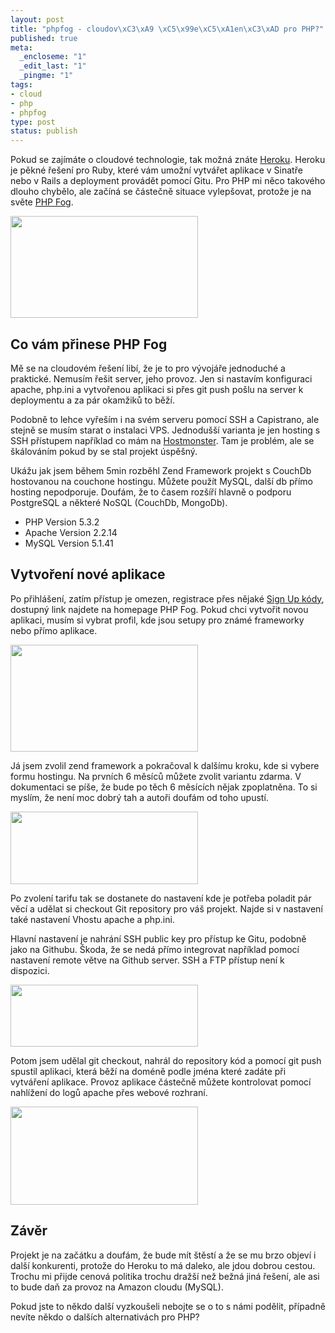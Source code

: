 ```yaml
--- 
layout: post
title: "phpfog - cloudov\xC3\xA9 \xC5\x99e\xC5\xA1en\xC3\xAD pro PHP?"
published: true
meta: 
  _encloseme: "1"
  _edit_last: "1"
  _pingme: "1"
tags: 
- cloud
- php
- phpfog
type: post
status: publish
---
```

Pokud se zajímáte o cloudové technologie, tak možná znáte <a href="http://heroku.com/">Heroku</a>. Heroku je pěkné řešení pro Ruby, které vám umožní vytvářet aplikace v Sinatře nebo v Rails a deployment provádět pomocí Gitu. Pro PHP mi něco takového dlouho chybělo, ale začíná se částečně situace vylepšovat, protože je na světe <a href="http://phpfog.com">PHP Fog</a>.

<a href="http://blog.prskavec.net/wp-content/uploads/2011/03/phpfog-homepage-3.jpg"></a><a href="http://blog.prskavec.net/wp-content/uploads/2011/03/phpfog-homepage-4.jpg"><img class="aligncenter size-medium wp-image-6432" title="phpfog-homepage-4" src="http://blog.prskavec.net/wp-content/uploads/2011/03/phpfog-homepage-4-300x163.jpg" alt="" width="300" height="163" /></a>
<h2>Co vám přinese PHP Fog</h2>
Mě se na cloudovém řešení libí, že je to pro vývojáře jednoduché a praktické. Nemusím řešit server, jeho provoz. Jen si nastavím konfiguraci apache, php.ini a vytvořenou aplikaci si přes git push pošlu na server k deploymentu a za pár okamžiků to běží.

Podobně to lehce vyřeším i na svém serveru pomocí SSH a Capistrano, ale stejně se musím starat o instalaci VPS. Jednodušší varianta je jen hosting s SSH přístupem například co mám na <a href="http://www.hostmonster.com">Hostmonster</a>. Tam je problém, ale se škálováním pokud by se stal projekt úspěšný.

Ukážu jak jsem během 5min rozběhl Zend Framework projekt s CouchDb hostovanou na couchone hostingu. Můžete použít MySQL, další db přímo hosting nepodporuje. Doufám, že to časem rozšíří hlavně o podporu PostgreSQL a některé NoSQL (CouchDb, MongoDb).
<ul>
	<li>PHP Version 5.3.2</li>
	<li>Apache Version 2.2.14</li>
	<li>MySQL Version 5.1.41</li>
</ul>
<h2>Vytvoření nové aplikace</h2>
Po přihlášení, zatím přístup je omezen, registrace přes nějaké <a href="https://phpfog.com/#sign-up">Sign Up kódy</a>, dostupný link najdete na homepage PHP Fog. Pokud chci vytvořit novou aplikaci, musím si vybrat profil, kde jsou setupy pro známé frameworky nebo přímo aplikace.

<a href="http://blog.prskavec.net/wp-content/uploads/2011/03/phpfog-newapp-3.jpg"><img class="aligncenter size-medium wp-image-6422" title="phpfog-newapp-3" src="http://blog.prskavec.net/wp-content/uploads/2011/03/phpfog-newapp-3-300x171.jpg" alt="" width="300" height="171" /></a>

Já jsem zvolil zend framework a pokračoval k dalšímu kroku, kde si vybere formu hostingu. Na prvních 6 měsíců můžete zvolit variantu zdarma. V dokumentaci se píše, že bude po těch 6 měsících nějak zpoplatněna. To si myslím, že není moc dobrý tah a autoři doufám od toho upustí.

<a href="http://blog.prskavec.net/wp-content/uploads/2011/03/phpfog-price-3.jpg"><img class="aligncenter size-medium wp-image-6423" title="phpfog-price-3" src="http://blog.prskavec.net/wp-content/uploads/2011/03/phpfog-price-3-300x116.jpg" alt="" width="300" height="116" /></a>

Po zvolení tarifu tak se dostanete do nastavení kde je potřeba poladit pár věcí a udělat si checkout Git repository pro váš projekt. Najde si v nastavení také nastavení Vhostu apache a php.ini.

Hlavní nastavení je nahrání SSH public key pro přístup ke Gitu, podobně jako na Githubu. Škoda, že se nedá přímo integrovat například pomocí nastavení remote větve na Github server. SSH a FTP přístup není k dispozici.

<a href="http://blog.prskavec.net/wp-content/uploads/2011/03/phpfog-sourcecode-3.jpg"><img class="aligncenter size-medium wp-image-6424" title="phpfog-sourcecode-3" src="http://blog.prskavec.net/wp-content/uploads/2011/03/phpfog-sourcecode-3-300x99.jpg" alt="" width="300" height="99" /></a>

Potom jsem udělal git checkout, nahrál do repository kód a pomocí git push spustil aplikaci, která běží na doméně podle jména které zadáte při vytváření aplikace. Provoz aplikace částečně můžete kontrolovat pomocí nahlížení do logů apache přes webové rozhraní.

<a href="http://blog.prskavec.net/wp-content/uploads/2011/03/phpfog-logs-3.jpg"><img class="aligncenter size-medium wp-image-6421" title="phpfog-logs-3" src="http://blog.prskavec.net/wp-content/uploads/2011/03/phpfog-logs-3-300x157.jpg" alt="" width="300" height="157" /></a>
<h2>Závěr</h2>
Projekt je na začátku a doufám, že bude mít štěstí a že se mu brzo objeví i další konkurenti, protože do Heroku to má daleko, ale jdou dobrou cestou. Trochu mi přijde cenová politika trochu dražší než bežná jiná řešení, ale asi to bude daň za provoz na Amazon cloudu (MySQL).

Pokud jste to někdo další vyzkoušeli nebojte se o to s námi podělit, případně nevíte někdo o dalších alternativách pro PHP?

&nbsp;

&nbsp;
